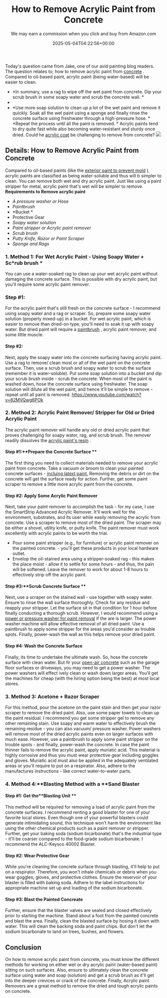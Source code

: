 ﻿---
author: We may earn a commission when you click and buy from Amazon.com
layout: post
title: How to Remove Acrylic Paint from Concrete
date: '2025-05-04T04:22:56+00:00'
categories:
- DIY Paintings
- Guide
tags: []
slug: /how-to-remove-acrylic-paint-from-concrete/
lastmod: 2025-05-07T12:21:27+03:00
---

Today's question came from Jake, one of our avid painting blog readers. The question relates to; how to remove acrylic paint from
[concrete](https://pestpolicy.com/what-kind-of-paint-can-be-used-on-concrete/)
. Compared to oil-based paint, acrylic paint (being water-based) will be easier to clean.
- *In summary, use a rag to wipe off the wet paint from concrete. Dip your scrub brush in some soapy water and scrub the concrete wall. *
- 
- *Use more soap solution to clean up a lot of the wet paint and remove it quickly. Soak all the wet paint using a sponge and finally rinse the concrete surface using freshwater through a high-pressure hose. *
*Repeat the process until all the paint is removed. *
Acrylic paints tend to dry quite fast while also becoming water-resistant and sturdy once dried. Could he
[acrylic coat](https://pestpolicy.com/best-acrylic-paint-for-pouring/)
be challenging to remove from concrete?
![](/assets/img/03/How-to-Remove-Acrylic-Paint-from-Concrete-300x225.jpg)
## Details: How to Remove Acrylic Paint from Concrete
Compared to oil-based paints (like the
[exterior paint to prevent mold](https://pestpolicy.com/best-exterior-paint-to-prevent-mold/)
), acrylic paints are classified as being water-soluble and thus will b simpler to clean.
You can remove both wet and dry acrylic paint. Just like using a paint stripper for metal, acrylic paint that's wet will be simpler to remove.
**Requirements to Remove acrylic paint**
- *A pressure washer or Hose*
- *Paintbrush*
- *Bucket *
- Protective Gear
- *Soapy water solution*
- *Paint stripper or Acrylic paint remover*
- *Scrub brush*
- *Putty Knife, Razor or Paint Scraper*
- *Sponge and Rags*
### 1. Method 1: For Wet Acrylic Paint - Using Soapy Water + Sc*rub brush *
You can use a water-soaked rag to clean up your wet acrylic paint without damaging the concrete surface. This is possible with dry acrylic paint, but you'll require some acrylic paint remover.
### Step #1:
For the acrylic paint that's still fresh on the concrete surface - I recommend using soapy water and a rag or scraper. So, prepare some soapy water solution (properly mixed-up) in a bucket.
For wet acrylic paint, which is easier to remove than dried-on type, you'll need to soak it up with soapy water. But dried paint will require a
[paintbrush](https://pestpolicy.com/best-paint-brushes-for-walls/)
, acrylic paint remover, and some little muscle.
#### Step #2:
Next, apply the soapy water into the concrete surfacing having acrylic paint. Use a rag to remove/ clean most or all of the wet paint on the concrete surface.
Then, use a scrub brush and soapy water to scrub the surface (remember it is water-soluble). Put some soap solution into a bucket and dip your scrub brush inside - scrub the concrete.
When most of the paint is washed down, hose the concrete surface using freshwater. The soap solution will dilute all the wet paint, and hence it'll be simple to remove - repeat until all paint is removed.
https://www.youtube.com/watch?v=82MVQwg6POk
### 2. Method 2: Acrylic Paint Remover/ Stripper for Old or Dried Acrylic Paint
The acrylic paint remover will handle any old or dried acrylic paint that proves challenging for soapy water, rag, and scrub brush. The remover readily dissolves the
[acrylic paint's resin](https://www.sciencedirect.com/topics/chemistry/acrylic-resin)
.
#### Step #1:**Prepare the Concrete Surface **
The first thing you need to collect materials needed to remove your acrylic paint from concrete. Take a vacuum or broom to clean your painted concrete surfaces -
[incluing latext paint.](https://pestpolicy.com/how-to-remove-latex-paint-from-concrete/)
Removing the debris or dirt on the concrete will get the surface ready for action. Further, get some paint scraper to remove a little more acrylic paint from the concrete.
#### Step #2: Apply Some Acrylic Paint Remover
Next, take your paint remover to accomplish the task - for my case, I use the SmartStrip Advanced Acrylic Remover. It'll work well for the environment, substrates, and its user while easily removing the acrylic from concrete.
Use a scraper to remove most of the dried paint. The scraper may be either a shovel, utility knife, or putty knife.
The paint remover must work excellently with acrylic paints to be worth the trial.
- Pour some paint stripper (e.g., for furniture) or acrylic paint remover on the painted concrete. - you'll get these products in your local hardware outlet.
- Envelop the oil-stained area using a stripper-soaked rag - this makes the place moist - allow it to settle for some hours - and thus, the pain will be softened.
Leave the remover to work for about 1-8 hours to effectively strip off the acrylic paint.
#### Step #3:**Scrub Concrete Surface **
Next, use a scraper on the stained wall - use together with soapy water. Ensure to rinse the wall surface thoroughly.
Check for any residue and reapply your stripper. Let the surface sit in that condition for 1 hour before finally conducting a thorough scrub.
However, I would recommend using a
[power or pressure washer for paint removal](https://pestpolicy.com/best-pressure-washer-for-paint-removal/)
if the are is larger. The power washer machine will allow effective removal of all dried paint.
Use a paintbrush to apply some stripper for the areas you'd consider as trouble spots. Finally, power-wash the wall as this helps remove your dried paint.
#### Step #4: Wash the Concrete Surface
Finally, its time to undertake the ultimate wash. So, hose the concrete surface with clean water. But fir your
[open-air concrete](https://pestpolicy.com/how-to-remove-paint-from-concrete-without-chemicals/)
such as the garage floor surfaces or driveways, you may need to get a power washer.
The power washers will effect
ively clean or wash down larger areas. You'll get the machines for cheap (with the hiring option being the best) at most local stores.
### 3. Method 3: Acetone + Razor Scraper
For this method, pour the acetone on the paint stain and then get your razor scraper to remove the dried paint. Also, use some paper towels to clean up the paint residual.
I recommend you get some stripper gel to remove any other remaining stain. Use soapy and warm water to effectively brush the remaining residue - you can also vacuum/ pressure washer.
Power washers will remove most of the dried acrylic paints even on larger surfaces with much ease. However, use a paintbrush to apply some paint stripper on the trouble spots - and finally, power-wash the concrete.
In case the paint thinner fails to remove the acrylic paint, apply muriatic acid. This material is highly corrosive and thus you must wear protective gear including goggles and gloves.
Muriatic acid must also be applied in the adequately ventilated areas or you'll require to put on a respirator. Also, adhere to the manufactures instructions - like correct water-to-water parts.
### 4. Method 4:**Blasting Method with a **Sand Blaster
#### Step #1: Get the**Blasting Unit **
This method will be required for removing a load of acrylic paint from the concrete surfaces. I recommend renting a good blaster for one of your favorite local stores.
Even though one of your powerful blasters could generate intimidating sound, this technique won't harm the environment like using the other chemical products such as a paint remover or stripper.
Further, get your baking soda (sodium bicarbonate) that's the industrial type - it'll be
coarser compared to the food-grade sodium bicarbonate. I recommend the
ALC-Keysco 40002 Blaster.
#### Step #2: Wear Protective Gear
While you're cleaning the concrete surface through blasting, it'll help to put on a respirator. Therefore, you won't inhale chemicals or debris when you wear goggles, gloves, and protective clothes.
Ensure the reservoir of your blaster is filled with baking soda. Adhere to the label instructions for appropriate machine set up and loading of the sodium bicarbonate.
#### Step #3: Blast the Painted Concreate
Further, ensure that the blaster valves are sealed and closed effectively prior to starting the machine. Stand about a foot from the painted concrete and blast the area.
Finally, clean the blasted surface by hosing it down with water. This will clean the backing soda and paint chips. But don't let the sodium bicarbonate to land on trees, bushes, and flowers.
## Conclusion
On how to remove acrylic paint from concrete, you must know the different methods for working on either wet or dry acrylic paint (water-based paint) sitting on such surfaces.
Also, ensure to ultimately clean the concrete surface using water and soap (solution) and get a scrub brush as it'll get into the deeper crevices or crack of the concrete.
Finally, Acrylic paint Removers are a great method to remove the dried and tough acrylic paints on concrete.